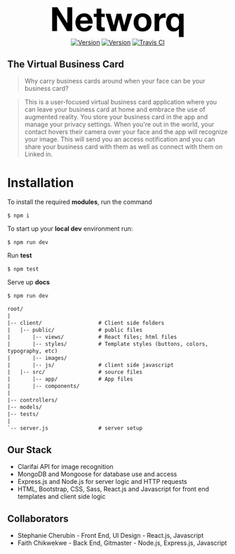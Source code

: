 <p align="center">
  <a href="http://docs.fitii.fit"><img src="https://github.com/Make-Squad/networq-v1/blob/master/client/public/images/Networq.png" width="300" alt="Fitii"></a>
  <br>
  <a href="#"><img src="https://img.shields.io/badge/version-v1.0.0-blue.svg" alt="Version"></a>
  <a href="#"><img src="https://img.shields.io/badge/tests-passing-brightgreen.svg" alt="Version"></a>
  <a href="#"><img src="https://travis-ci.org/johnathanachen/Fitii.svg?branch=master" alt="Travis CI"></a>
</p>

## The Virtual Business Card

> Why carry business cards around when your face can be your business card?

> This is a user-focused virtual business card application where you can leave your business card at home and embrace the use of augmented reality. You store your business card in the app and manage your privacy settings. When you're out in the world, your contact hovers their camera over your face and the app will recognize your image. This will send you an access notification and you can share your business card with them as well as connect with them on Linked in.  

# Installation

To install the required **modules**, run the command

```
$ npm i
```

To start up your **local dev** environment run:

```
$ npm run dev
```

Run **test**

```
$ npm test
```

Serve up **docs**

```
$ npm run dev
```

```
root/
|
|-- client/                  # Client side folders
|   |-- public/              # public files
|       |-- views/           # React files; html files
|       |-- styles/          # Template styles (buttons, colors, typography, etc)
|       |-- images/
|       |-- js/              # client side javascript
|   |-- src/                 # source files
|       |-- app/             # App files
|       |-- components/
|
|-- controllers/       
|-- models/
|-- tests/
|
`-- server.js                # server setup
```

## Our Stack
- Clarifai API for image recognition
- MongoDB and Mongoose for database use and access
- Express.js and Node.js for server logic and HTTP requests
- HTML, Bootstrap, CSS, Sass, React.js and Javascript for front end templates and client side logic

## Collaborators
- Stephanie Cherubin - Front End, UI Design - React.js, Javascript
- Faith Chikwekwe - Back End, Gitmaster - Node.js, Express.js, Javascript
